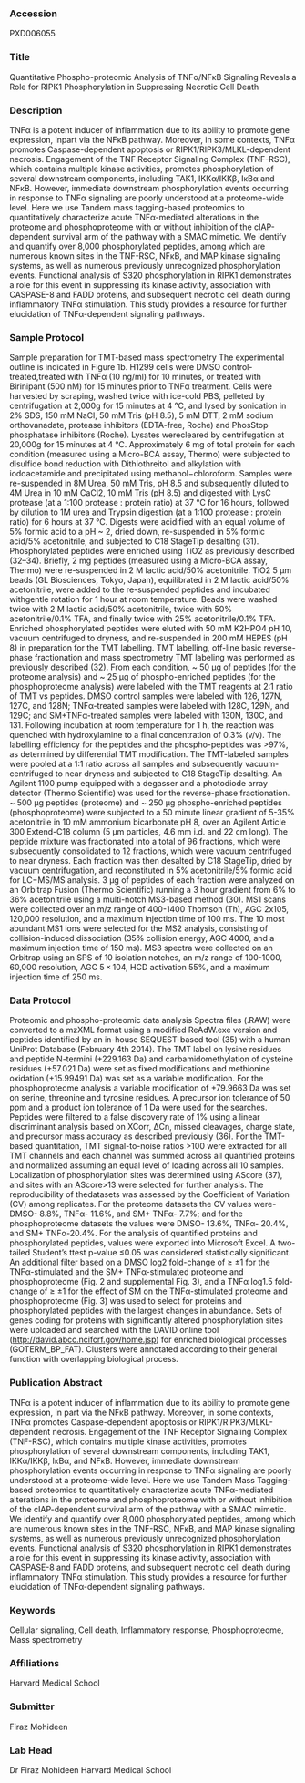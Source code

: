### Accession
PXD006055

### Title
Quantitative Phospho-proteomic Analysis of TNFα/NFκB Signaling Reveals a Role for RIPK1 Phosphorylation in Suppressing Necrotic Cell Death

### Description
TNFα is a potent inducer of inflammation due to its ability to promote gene expression, inpart via the NFκB pathway. Moreover, in some contexts, TNFα promotes Caspase-dependent apoptosis or RIPK1/RIPK3/MLKL-dependent necrosis. Engagement of the TNF Receptor Signaling Complex (TNF-RSC), which contains multiple kinase activities, promotes phosphorylation of several downstream components, including TAK1, IKKα/IKKβ, IκBα and NFκB. However, immediate downstream phosphorylation events occurring in response to TNFα signaling are poorly understood at a proteome-wide level. Here we use Tandem mass tagging-based proteomics to quantitatively characterize acute TNFα-mediated alterations in the proteome and phosphoproteome with or without inhibition of the cIAP-dependent survival arm of the pathway with a SMAC mimetic. We identify and quantify over 8,000 phosphorylated peptides, among which are numerous known sites in the TNF-RSC, NFκB, and MAP kinase signaling systems, as well as numerous previously unrecognized phosphorylation events. Functional analysis of S320 phosphorylation in RIPK1 demonstrates a role for this event in suppressing its kinase activity, association with CASPASE-8 and FADD proteins, and subsequent necrotic cell death during inflammatory TNFα stimulation. This study provides a resource for further elucidation of TNFα-dependent signaling pathways.

### Sample Protocol
Sample preparation for TMT-based mass spectrometry The experimental outline is indicated in Figure 1b. H1299 cells were DMSO control-treated,treated with TNFα (10 ng/ml) for 10 minutes, or treated with Birinipant (500 nM) for 15 minutes prior to TNFα treatment. Cells were harvested by scraping, washed twice with ice-cold PBS, pelleted by centrifugation at 2,000g for 15 minutes at 4 °C, and lysed by sonication in 2% SDS, 150 mM NaCl, 50 mM Tris (pH 8.5), 5 mM DTT, 2 mM sodium orthovanadate, protease inhibitors (EDTA-free, Roche) and PhosStop phosphatase inhibitors (Roche). Lysates werecleared by centrifugation at 20,000g for 15 minutes at 4 °C. Approximately 6 mg of total protein for each condition (measured using a Micro-BCA assay, Thermo) were subjected to disulfide bond reduction with Dithiothreitol and alkylation with iodoacetamide and precipitated using methanol−chloroform. Samples were re-suspended in 8M Urea, 50 mM Tris, pH 8.5 and subsequently diluted to 4M Urea in 10 mM CaCl2, 10 mM Tris (pH 8.5) and digested with LysC protease (at a 1:100 protease : protein ratio) at 37 °C for 16 hours, followed by dilution to 1M urea and Trypsin digestion (at a 1:100 protease : protein ratio) for 6 hours at 37 °C. Digests were acidified with an equal volume of 5% formic acid to a pH ~ 2, dried down, re-suspended in 5% formic acid/5% acetonitrile, and subjected to C18 StageTip desalting (31). Phosphorylated peptides were enriched using TiO2 as previously described (32–34).  Briefly, 2 mg peptides (measured using a Micro-BCA assay, Thermo) were re-suspended in 2 M lactic acid/50% acetonitrile. TiO2 5 μm beads (GL Biosciences, Tokyo, Japan), equilibrated in 2 M lactic acid/50% acetonitrile, were added to the re-suspended peptides and incubated withgentle rotation for 1 hour at room temperature. Beads were washed twice with 2 M lactic acid/50% acetonitrile, twice with 50% acetonitrile/0.1% TFA, and finally twice with 25% acetonitrile/0.1% TFA. Enriched phosphorylated peptides were eluted with 50 mM K2HPO4 pH 10, vacuum centrifuged to dryness, and re-suspended in 200 mM HEPES (pH 8) in preparation for the TMT labelling. TMT labelling, off-line basic reverse-phase fractionation and mass spectrometry TMT labeling was performed as previously described (32). From each condition, ~ 50 µg of peptides (for the proteome analysis) and ~ 25 µg of phospho-enriched peptides (for the phosphoproteome analysis) were labeled with the TMT reagents at 2:1 ratio of TMT vs peptides. DMSO control samples were labeled with 126, 127N, 127C, and 128N; TNFα-treated samples were labeled with 128C, 129N, and 129C; and SM+TNFα-treated samples were labeled with 130N, 130C, and 131. Following incubation at room temperature for 1 h, the reaction was quenched with hydroxylamine to a final concentration of 0.3% (v/v). The labelling efficiency for the peptides and the phospho-peptides was >97%, as determined by differential TMT modification. The TMT-labeled samples were pooled at a 1:1 ratio across all samples and subsequently vacuum- centrifuged to near dryness and subjected to C18 StageTip desalting. An Agilent 1100 pump equipped with a degasser and a photodiode array detector (Thermo Scientific) was used for the reverse-phase fractionation. ~ 500 µg peptides (proteome) and ~ 250 µg phospho-enriched peptides (phosphoproteome) were subjected to a 50 minute linear gradient of 5-35% acetonitrile in 10 mM ammonium bicarbonate pH 8, over an Agilent Article 300 Extend-C18 column (5 μm particles, 4.6 mm i.d. and 22 cm long). The peptide mixture was fractionated into a total of 96 fractions, which were subsequently consolidated to 12 fractions, which were vacuum centrifuged to near dryness. Each fraction was then desalted by C18 StageTip, dried by vacuum centrifugation, and reconstituted in 5% acetonitrile/5% formic acid for LC−MS/MS analysis. 3 µg of peptides of each fraction were analyzed on an Orbitrap Fusion (Thermo Scientific) running a 3 hour gradient from 6% to 36% acetonitrile using a multi-notch MS3-based method (30). MS1 scans were collected over an m/z range of 400-1400 Thomson (Th), AGC 2x105, 120,000 resolution, and a maximum injection time of 100 ms. The 10 most abundant MS1 ions were selected for the MS2 analysis, consisting of collision-induced dissociation (35% collision energy, AGC 4000, and a maximum injection time of 150 ms). MS3 spectra were collected on an Orbitrap using an SPS of 10 isolation notches, an m/z range of 100-1000, 60,000 resolution, AGC 5 × 104, HCD activation 55%, and a maximum injection time of 250 ms.

### Data Protocol
Proteomic and phospho-proteomic data analysis Spectra files (.RAW) were converted to a mzXML format using a modified ReAdW.exe version and peptides identified by an in-house SEQUEST-based tool (35) with a human UniProt Database (February 4th 2014). The TMT label on lysine residues and peptide N-termini (+229.163 Da) and carbamidomethylation of cysteine residues (+57.021 Da) were set as fixed modifications and methionine oxidation (+15.99491 Da) was set as a variable modification. For the phosphoproteome analysis a variable modification of +79.9663 Da was set on serine, threonine and tyrosine residues. A precursor ion tolerance of 50 ppm and a product ion tolerance of 1 Da were used for the searches. Peptides were filtered to a false discovery rate of 1% using a linear discriminant analysis based on XCorr, ΔCn, missed cleavages, charge state, and precursor mass accuracy as described previously (36). For the TMT-based quantitation, TMT signal-to-noise ratios >100 were extracted for all TMT channels and each channel was summed across all quantified proteins and normalized assuming an equal level of loading across all 10 samples. Localization of phosphorylation sites was determined using AScore (37), and sites with an AScore>13 were selected for further analysis. The reproducibility of thedatasets was assessed by the Coefficient of Variation (CV) among replicates. For the proteome datasets the CV values were- DMSO- 8.8%, TNFα- 11.6%, and SM+ TNFα- 7.7%; and for the phosphoproteome datasets the values were DMSO- 13.6%, TNFα- 20.4%, and SM+ TNFα-20.4%. For the analysis of quantified proteins and phosphorylated peptides, values were exported into Microsoft Excel.  A two-tailed Student’s ttest p-value ≤0.05 was considered statistically significant. An additional filter based on a DMSO log2 fold-change of ≥ ±1 for the TNFα-stimulated and the SM+ TNFα-stimulated proteome and phosphoproteome (Fig. 2 and supplemental Fig. 3), and a TNFα log1.5 fold-change of ≥ ±1 for the effect of SM on the TNFα-stimulated proteome and phosphoproteome (Fig. 3) was used to select for proteins and phosphorylated peptides with the largest changes in abundance. Sets of genes coding for proteins with significantly altered phosphorylation sites were uploaded and searched with the DAVID online tool (http://david.abcc.ncifcrf.gov/home.jsp) for enriched biological processes (GOTERM_BP_FAT). Clusters were annotated according to their general function with overlapping biological process.

### Publication Abstract
TNF&#x3b1; is a potent inducer of inflammation due to its ability to promote gene expression, in part via the NF&#x3ba;B pathway. Moreover, in some contexts, TNF&#x3b1; promotes Caspase-dependent apoptosis or RIPK1/RIPK3/MLKL-dependent necrosis. Engagement of the TNF Receptor Signaling Complex (TNF-RSC), which contains multiple kinase activities, promotes phosphorylation of several downstream components, including TAK1, IKK&#x3b1;/IKK&#x3b2;, I&#x3ba;B&#x3b1;, and NF&#x3ba;B. However, immediate downstream phosphorylation events occurring in response to TNF&#x3b1; signaling are poorly understood at a proteome-wide level. Here we use Tandem Mass Tagging-based proteomics to quantitatively characterize acute TNF&#x3b1;-mediated alterations in the proteome and phosphoproteome with or without inhibition of the cIAP-dependent survival arm of the pathway with a SMAC mimetic. We identify and quantify over 8,000 phosphorylated peptides, among which are numerous known sites in the TNF-RSC, NF&#x3ba;B, and MAP kinase signaling systems, as well as numerous previously unrecognized phosphorylation events. Functional analysis of S320 phosphorylation in RIPK1 demonstrates a role for this event in suppressing its kinase activity, association with CASPASE-8 and FADD proteins, and subsequent necrotic cell death during inflammatory TNF&#x3b1; stimulation. This study provides a resource for further elucidation of TNF&#x3b1;-dependent signaling pathways.

### Keywords
Cellular signaling, Cell death, Inflammatory response, Phosphoproteome, Mass spectrometry

### Affiliations
Harvard Medical School

### Submitter
Firaz Mohideen

### Lab Head
Dr Firaz Mohideen
Harvard Medical School


